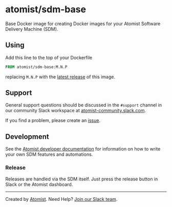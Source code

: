 # atomist/sdm-base

Base Docker image for creating Docker images for your Atomist Software
Delivery Machine (SDM).

## Using

Add this line to the top of your Dockerfile

```dockerfile
FROM atomist/sdm-base:M.N.P
```

replacing `M.N.P` with the [latest release][release] of this image.

[release]: https://github.com/atomist/sdm-base/releases/latest (Latest Release of atomist/sdm-base)

## Support

General support questions should be discussed in the `#support`
channel in our community Slack workspace
at [atomist-community.slack.com][slack].

If you find a problem, please create an [issue][].

[issue]: https://github.com/atomist/sdm-base/issues

## Development

See the [Atomist developer documentation][atomist-dev] for information
on how to write your own SDM features and automations.

[atomist-dev]: https://docs.atomist.com/developer/ (Atomist Developer Documentation)

### Release

Releases are handled via the SDM itself.  Just press the release
button in Slack or the Atomist dashboard.

---

Created by [Atomist][atomist].
Need Help?  [Join our Slack team][slack].

[atomist]: https://atomist.com/ (Atomist - How Teams Deliver Software)
[slack]: https://join.atomist.com/ (Atomist Community Slack)
